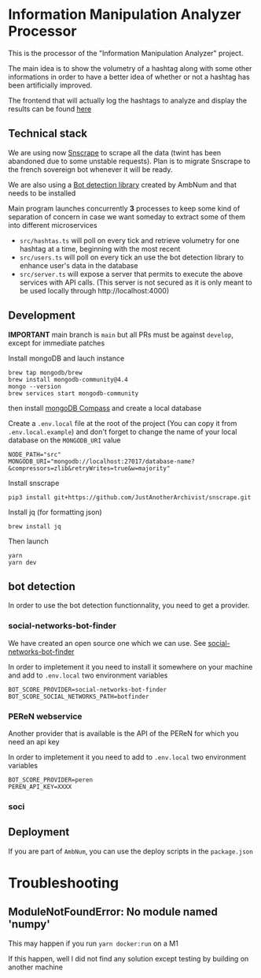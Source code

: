 # Information Manipulation Analyzer Processor

This is the processor of the "Information Manipulation Analyzer" project.

The main idea is to show the volumetry of a hashtag along with some other informations in order to have a better idea of whether or not a hashtag has been artificially improved.

The frontend that will actually log the hashtags to analyze and display the results can be found [here](https://github.com/ambanum/information-manipulation-analyzer)

## Technical stack

We are using now [Snscrape](https://github.com/JustAnotherArchivist/snscrape) to scrape all the data (twint has been abandoned due to some unstable requests).
Plan is to migrate Snscrape to the french sovereign bot whenever it will be ready.

We are also using a [Bot detection library](https://github.com/ambanum/social-networks-bot-finder) created by AmbNum and that needs to be installed

Main program launches concurrently **3** processes to keep some kind of separation of concern in case we want someday to extract some of them into different microservices

- `src/hashtas.ts` will poll on every tick and retrieve volumetry for one hashtag at a time, beginning with the most recent
- `src/users.ts` will poll on every tick an use the bot detection library to enhance user's data in the database
- `src/server.ts` will expose a server that permits to execute the above services with API calls. (This server is not secured as it is only meant to be used locally through http://localhost:4000)

## Development

**IMPORTANT** main branch is `main` but all PRs must be against `develop`, except for immediate patches

Install mongoDB and lauch instance

```
brew tap mongodb/brew
brew install mongodb-community@4.4
mongo --version
brew services start mongodb-community
```

then install [mongoDB Compass](https://www.mongodb.com/products/compass) and create a local database

Create a `.env.local` file at the root of the project (You can copy it from `.env.local.example`)
and don't forget to change the name of your local database on the `MONGODB_URI` value

```
NODE_PATH="src"
MONGODB_URI="mongodb://localhost:27017/database-name?&compressors=zlib&retryWrites=true&w=majority"
```

Install snscrape

```
pip3 install git+https://github.com/JustAnotherArchivist/snscrape.git
```

Install jq (for formatting json)

```
brew install jq
```

Then launch

```
yarn
yarn dev
```

## bot detection

In order to use the bot detection functionnality, you need to get a provider.

### social-networks-bot-finder

We have created an open source one which we can use. See [social-networks-bot-finder](https://github.com/ambanum/social-networks-bot-finder)

In order to impletement it you need to install it somewhere on your machine and add to `.env.local` two environment variables

```
BOT_SCORE_PROVIDER=social-networks-bot-finder
BOT_SCORE_SOCIAL_NETWORKS_PATH=botfinder
```

### PEReN webservice

Another provider that is available is the API of the PEReN for which you need an api key

In order to impletement it you need to add to `.env.local` two environment variables

```
BOT_SCORE_PROVIDER=peren
PEREN_API_KEY=XXXX
```

### soci

## Deployment

If you are part of `AmbNum`, you can use the deploy scripts in the `package.json`

# Troubleshooting

## ModuleNotFoundError: No module named 'numpy'

This may happen if you run `yarn docker:run` on a M1

If this happen, well I did not find any solution except testing by building on another machine
